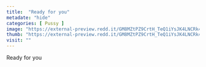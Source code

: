 ```yaml
---
title:  "Ready for you"
metadate: "hide"
categories: [ Pussy ]
image: "https://external-preview.redd.it/GM8MZtPZ9CrtH_TeQ1iYsJK4LNCRk4liIuuv6kcrHko.jpg?auto=webp&s=9d92599b30e536814edc7fbae1bdbc131b598103"
thumb: "https://external-preview.redd.it/GM8MZtPZ9CrtH_TeQ1iYsJK4LNCRk4liIuuv6kcrHko.jpg?width=1080&crop=smart&auto=webp&s=57a6eab35b4f2e970485accb408e2d8d8e9ec8f9"
visit: ""
---
```

Ready for you
